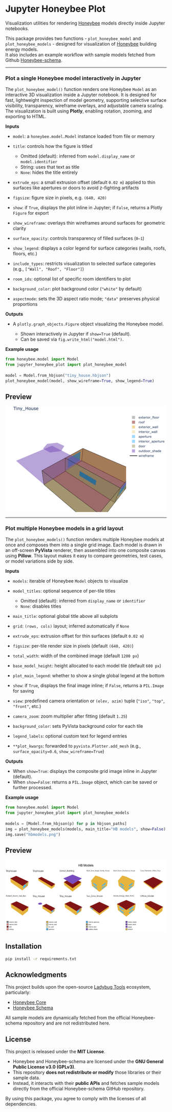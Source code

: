 # Jupyter Honeybee Plot

Visualization utilities for rendering [Honeybee](https://github.com/ladybug-tools/honeybee-core) models directly inside Jupyter notebooks.

This package provides two functions - `plot_honeybee_model` and `plot_honeybee_models` - designed for visualization of [Honeybee](https://github.com/ladybug-tools/honeybee-core) building energy models.  
It also includes an example workflow with sample models fetched from Github [Honeybee-schema](https://github.com/ladybug-tools/honeybee-schema/tree/master/samples/model).

---

### Plot a single Honeybee model interactively in Jupyter

The `plot_honeybee_model()` function renders one Honeybee `Model` as an interactive 3D visualization inside a Jupyter notebook. It is designed for fast, lightweight inspection of model geometry, supporting selective surface visibility, transparency, wireframe overlays, and adjustable camera scaling. The visualization is built using **Plotly**, enabling rotation, zooming, and exporting to HTML.

**Inputs**

* `model`: a `honeybee.model.Model` instance loaded from file or memory
* `title`: controls how the figure is titled

  * Omitted (default): inferred from `model.display_name` or `model.identifier`
  * String: uses that text as title
  * `None`: hides the title entirely
* `extrude_eps`: a small extrusion offset (default `0.02 m`) applied to thin surfaces like apertures or doors to avoid z-fighting artifacts
* `figsize`: figure size in pixels, e.g. `(640, 420)`
* `show`: if `True`, displays the plot inline in Jupyter; if `False`, returns a Plotly `Figure` for export
* `show_wireframe`: overlays thin wireframes around surfaces for geometric clarity
* `surface_opacity`: controls transparency of filled surfaces (`0–1`)
* `show_legend`: displays a color legend for surface categories (walls, roofs, floors, etc.)
* `include_types`: restricts visualization to selected surface categories (e.g., `["Wall", "Roof", "Floor"]`)
* `room_ids`: optional list of specific room identifiers to plot
* `background_color`: plot background color (`"white"` by default)
* `aspectmode`: sets the 3D aspect ratio mode; `"data"` preserves physical proportions


**Outputs**

* A `plotly.graph_objects.Figure` object visualizing the Honeybee model.

  * Shown interactively in Jupyter if `show=True` (default).
  * Can be saved via `fig.write_html("model.html")`.

**Example usage**

```python
from honeybee.model import Model
from jupyter_honeybee_plot import plot_honeybee_model

model = Model.from_hbjson("tiny_house.hbjson")
plot_honeybee_model(model, show_wireframe=True, show_legend=True)
```

## Preview

[![example_model.png](examples/example_model.png)
]([example_model.html](examples/example_model.html))

---

### Plot multiple Honeybee models in a grid layout

The `plot_honeybee_models()` function renders multiple Honeybee models at once and composes them into a single grid image. Each model is drawn in an off-screen **PyVista** renderer, then assembled into one composite canvas using **Pillow**. This layout makes it easy to compare geometries, test cases, or model variations side by side.

**Inputs**

* `models`: iterable of Honeybee `Model` objects to visualize
* `model_titles`: optional sequence of per-tile titles

  * Omitted (default): inferred from `display_name` or `identifier`
  * `None`: disables titles
* `main_title`: optional global title above all subplots
* `grid`: `(rows, cols)` layout; inferred automatically if `None`
* `extrude_eps`: extrusion offset for thin surfaces (default `0.02 m`)
* `figsize`: per-tile render size in pixels (default `(640, 420)`)
* `total_width`: width of the combined image (default `1200 px`)
* `base_model_height`: height allocated to each model tile (default `600 px`)
* `plot_main_legend`: whether to show a single global legend at the bottom
* `show`: if `True`, displays the final image inline; if `False`, returns a `PIL.Image` for saving
* `view`: predefined camera orientation or `(elev, azim)` tuple (`"iso"`, `"top"`, `"front"`, etc.)
* `camera_zoom`: zoom multiplier after fitting (default `1.25`)
* `background_color`: sets PyVista background color for each tile
* `legend_labels`: optional custom text for legend entries
* `**plot_kwargs`: forwarded to `pyvista.Plotter.add_mesh` (e.g., `surface_opacity=0.6`, `show_wireframe=True`)

**Outputs**

* When `show=True`: displays the composite grid image inline in Jupyter (default).
* When `show=False`: returns a `PIL.Image` object, which can be saved or further processed.

**Example usage**

```python
from honeybee.model import Model
from jupyter_honeybee_plot import plot_honeybee_models

models = [Model.from_hbjson(p) for p in hbjson_paths]
img = plot_honeybee_models(models, main_title="HB models", show=False)
img.save("hbmodels.png")
```

## Preview

![hbmodels.png](examples/hbmodels.png)

## Installation

```bash
pip install -r requirements.txt
```

## Acknowledgments

This project builds upon the open-source [Ladybug Tools](https://github.com/ladybug-tools)
ecosystem, particularly:
- [Honeybee Core](https://github.com/ladybug-tools/honeybee-core)
- [Honeybee Schema](https://github.com/ladybug-tools/honeybee-schema)

All sample models are dynamically fetched from the official Honeybee-schema repository and are not redistributed here.

## License

This project is released under the **MIT License**.
- Honeybee and Honeybee-schema are licensed under the **GNU General Public License v3.0 (GPLv3)**.
- This repository **does not redistribute or modify** those libraries or their sample data.
- Instead, it interacts with their **public APIs** and fetches sample models directly from the official Honeybee-schema GitHub repository.

By using this package, you agree to comply with the licenses of all dependencies.